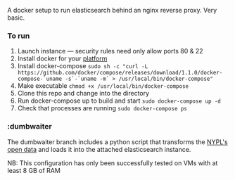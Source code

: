 A docker setup to run elasticsearch behind an nginx reverse proxy. Very basic.

### To run 

1. Launch instance — security rules need only allow ports 80 & 22
2. Install docker for your [platform](https://docs.docker.com/installation/)
3. Install docker-compose ``sudo sh -c "curl -L https://github.com/docker/compose/releases/download/1.1.0/docker-compose-`uname -s`-`uname -m` > /usr/local/bin/docker-compose"``
4. Make executable `chmod +x /usr/local/bin/docker-compose`
5. Clone this repo and change into the directory
6. Run docker-compose up to build and start `sudo docker-compose up -d`
7. Check that processes are running `sudo docker-compose ps`

### :dumbwaiter

The dumbwaiter branch includes a python script that transforms the [NYPL's open data](http://menus.nypl.org/data) and loads it into the attached elasticsearch instance.

NB: This configuration has only been successfully tested on VMs with at least 8 GB of RAM
